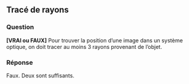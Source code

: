 ## Tracé de rayons

### Question

**[VRAI ou FAUX]** Pour trouver la position d’une image dans un système optique, on doit tracer au moins 3 rayons provenant de l’objet.

### Réponse

Faux.  Deux sont suffisants.

